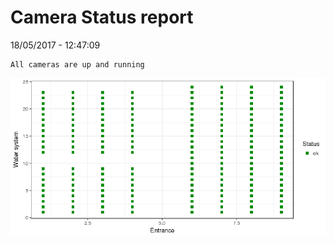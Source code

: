 Camera Status report
================
18/05/2017 - 12:47:09

    All cameras are up and running

![](camreport_files/figure-markdown_github/unnamed-chunk-2-1.png)
